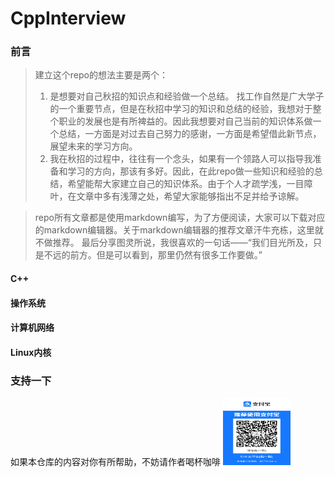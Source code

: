 # CppInterview
### 前言
> 建立这个repo的想法主要是两个：
>1. 是想要对自己秋招的知识点和经验做一个总结。 找工作自然是广大学子的一个重要节点，但是在秋招中学习的知识和总结的经验，我想对于整个职业的发展也是有所裨益的。因此我想要对自己当前的知识体系做一个总结，一方面是对过去自己努力的感谢，一方面是希望借此新节点，展望未来的学习方向。
>2. 我在秋招的过程中，往往有一个念头，如果有一个领路人可以指导我准备和学习的方向，那该有多好。因此，在此repo做一些知识和经验的总结，希望能帮大家建立自己的知识体系。由于个人才疏学浅，一目障叶，在文章中多有浅薄之处，希望大家能够指出不足并给予谅解。

>repo所有文章都是使用markdown编写，为了方便阅读，大家可以下载对应的markdown编辑器。关于markdown编辑器的推荐文章汗牛充栋，这里就不做推荐。
>最后分享图灵所说，我很喜欢的一句话——“我们目光所及，只是不远的前方。但是可以看到，那里仍然有很多工作要做。”

#### C++
>

#### 操作系统
>

#### 计算机网络
>

#### Linux内核
>

### 支持一下
如果本仓库的内容对你有所帮助，不妨请作者喝杯咖啡
<img src="images/zhifubao.jpg" alt="coffee" width="108" height="108">